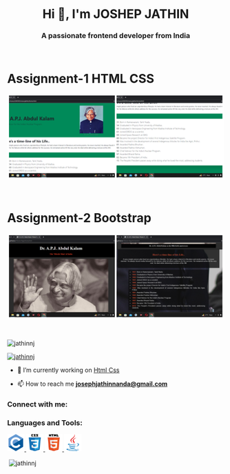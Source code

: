 <h1 align="center">Hi 👋, I'm JOSHEP JATHIN</h1>
<h3 align="center">A passionate frontend developer from India</h3>
<br/>
<h1>Assignment-1 HTML CSS</h1>
<p align="left"> <img src="new6.jpg" alt="vamsikrishna-07" /> </p>
<br/>
<h1>Assignment-2 Bootstrap</h1>
<p align="left"> <img src="new7.jpg" alt="vamsikrishna-07" /> </p>

<br/>


<p align="left"> <img src="https://komarev.com/ghpvc/?username=jathinnj&label=Profile%20views&color=0e75b6&style=flat" alt="jathinnj" /> </p>

<p align="left"> <a href="https://github.com/ryo-ma/github-profile-trophy"><img src="https://github-profile-trophy.vercel.app/?username=jathinnj" alt="jathinnj" /></a> </p>

- 🔭 I’m currently working on [Html Css](https://jathinnj.github.io/Tribute-Page/home.html)

- 📫 How to reach me **josephjathinnanda@gmail.com**

<h3 align="left">Connect with me:</h3>
<p align="left">
</p>

<h3 align="left">Languages and Tools:</h3>
<p align="left"> <a href="https://www.cprogramming.com/" target="_blank" rel="noreferrer"> <img src="https://raw.githubusercontent.com/devicons/devicon/master/icons/c/c-original.svg" alt="c" width="40" height="40"/> </a> <a href="https://www.w3schools.com/css/" target="_blank" rel="noreferrer"> <img src="https://raw.githubusercontent.com/devicons/devicon/master/icons/css3/css3-original-wordmark.svg" alt="css3" width="40" height="40"/> </a> <a href="https://www.w3.org/html/" target="_blank" rel="noreferrer"> <img src="https://raw.githubusercontent.com/devicons/devicon/master/icons/html5/html5-original-wordmark.svg" alt="html5" width="40" height="40"/> </a> <a href="https://www.java.com" target="_blank" rel="noreferrer"> <img src="https://raw.githubusercontent.com/devicons/devicon/master/icons/java/java-original.svg" alt="java" width="40" height="40"/> </a> </p>

<p>&nbsp;<img align="center" src="https://github-readme-stats.vercel.app/api?username=jathinnj&show_icons=true&locale=en" alt="jathinnj" /></p>
